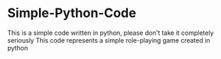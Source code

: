 # Simple-Python-Code
This is a simple code written in python, please don't take it completely seriously 
This code represents a simple role-playing game created in python 
